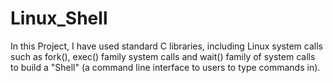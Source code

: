 # Linux_Shell
In this Project, I have used standard C libraries, including Linux system calls such as fork(), exec() family system calls and wait() family of system calls to build a "Shell" (a command line interface to users to type commands in).
